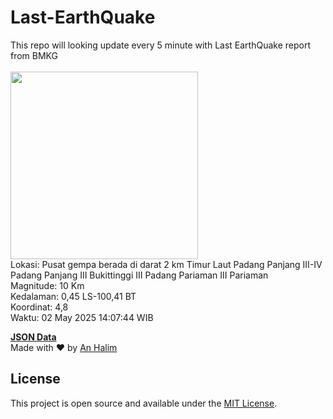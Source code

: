 # Last-EarthQuake
This repo will looking update every 5 minute with Last EarthQuake report from BMKG
<br>
<br>
<img src="undefined" width="300"/>
<br>
Lokasi: Pusat gempa berada di darat 2 km Timur Laut Padang Panjang  III-IV Padang Panjang III Bukittinggi III Padang Pariaman III Pariaman <br>
Magnitude: 10 Km <br>
Kedalaman: 0,45 LS-100,41 BT <br>
Koordinat: 4,8 <br>
Waktu: 02 May 2025 14:07:44 WIB <br>

<a href="./data/data.json">**JSON Data**</a>
<br>
Made with ❤️ by <a href="https://github.com/an-halim">An Halim</a>
## License

This project is open source and available under the [MIT License](LICENSE).
